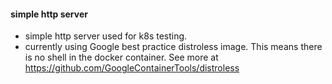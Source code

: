 #### simple http server
- simple http server used for k8s testing.
- currently using Google best practice distroless image. This means there is no shell in the docker container. See more at https://github.com/GoogleContainerTools/distroless
